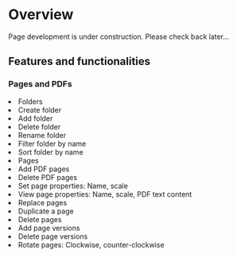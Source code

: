 # Overview

Page development is under construction. Please check back later...

## Features and functionalities
### Pages and PDFs
<list type="decimal" start="1">
<li>Folders
    <list type="decimal" start="1">
    <li>Create folder</li>
    <li>Add folder</li>
    <li>Delete folder</li>
    <li>Rename folder</li>
    <li>Filter folder by name</li>
    <li>Sort folder by name</li>
    </list>
</li>
<li>Pages
    <list type="decimal" start="1">
        <li>Add PDF pages</li>
        <li>Delete PDF pages</li>
        <li>Set page properties: Name, scale</li>
        <li>View page properties: Name, scale, PDF text content</li>
        <li>Replace pages</li>
        <li>Duplicate a page</li>
        <li>Delete pages</li>
        <li>Add page versions</li>
        <li>Delete page versions</li>
        <li>Rotate pages: Clockwise, counter-clockwise</li>
    </list>
</li>
</list>
